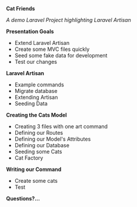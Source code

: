 **Cat Friends**

*A demo Laravel Project highlighting Laravel Artisan*

**Presentation Goals**

- Extend Laravel Artisan
- Create some MVC files quickly
- Seed some fake data for development
- Test our changes

**Laravel Artisan**

- Example commands
- Migrate database
- Extending Artisan
- Seeding Data

**Creating the Cats Model**

- Creating 3 files with one art command
- Defining our Routes
- Defining our Model's Attributes
- Defining our Database
- Seeding some Cats
- Cat Factory

**Writing our Command**

- Create some cats
- Test

**Questions?...**
